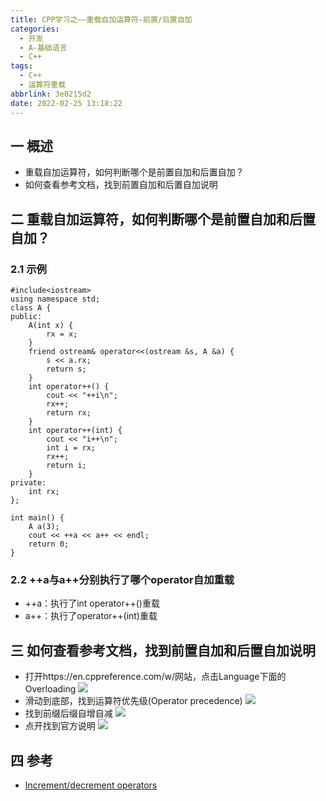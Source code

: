 ```yaml
---
title: CPP学习之——重载自加运算符-前置/后置自加
categories:
  - 开发
  - A-基础语言
  - C++
tags:
  - C++
  - 运算符重载
abbrlink: 3e0215d2
date: 2022-02-25 13:18:22
---
```

## 一 概述

* 重载自加运算符，如何判断哪个是前置自加和后置自加？
* 如何查看参考文档，找到前置自加和后置自加说明

<!--more-->

## 二 重载自加运算符，如何判断哪个是前置自加和后置自加？

### 2.1 示例

```
#include<iostream>
using namespace std;
class A {
public:
	A(int x) {
		rx = x;
	}
	friend ostream& operator<<(ostream &s, A &a) {
		s << a.rx;
		return s;
	}
	int operator++() {
		cout << "++i\n";
		rx++;
		return rx;
	}
	int operator++(int) {
		cout << "i++\n";
		int i = rx;
		rx++;
		return i;
	}
private:
	int rx;
};

int main() {
	A a(3);
	cout << ++a << a++ << endl;
	return 0;
}
```

### 2.2 ++a与a++分别执行了哪个operator自加重载

* ++a：执行了int operator++()重载
* a++：执行了operator++(int)重载

## 三 如何查看参考文档，找到前置自加和后置自加说明

* 打开https://en.cppreference.com/w/网站，点击Language下面的Overloading
![][1]
* 滑动到底部，找到运算符优先级(Operator precedence)
![][2]
* 找到前缀后缀自增自减
![][3]
* 点开找到官方说明
![][4]

## 四 参考

* [Increment/decrement operators](https://en.cppreference.com/w/cpp/language/operator_incdec)



[1]:https://cdn.jsdelivr.net/gh/PGzxc/CDN/blog-image/cpp-operator-reference-overloading-click.png
[2]:https://cdn.jsdelivr.net/gh/PGzxc/CDN/blog-image/cpp-operator-precedence.png
[3]:https://cdn.jsdelivr.net/gh/PGzxc/CDN/blog-image/cpp-operator-increment-decrement.png
[4]:https://cdn.jsdelivr.net/gh/PGzxc/CDN/blog-image/cpp-operator-prototype-overload.png